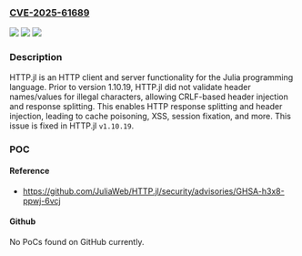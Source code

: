 ### [CVE-2025-61689](https://cve.mitre.org/cgi-bin/cvename.cgi?name=CVE-2025-61689)
![](https://img.shields.io/static/v1?label=Product&message=HTTP.jl&color=blue)
![](https://img.shields.io/static/v1?label=Version&message=%3C%201.10.19%20&color=brightgreen)
![](https://img.shields.io/static/v1?label=Vulnerability&message=CWE-113%3A%20Improper%20Neutralization%20of%20CRLF%20Sequences%20in%20HTTP%20Headers%20('HTTP%20Request%2FResponse%20Splitting')&color=brightgreen)

### Description

HTTP.jl is an HTTP client and server functionality for the Julia programming language. Prior to version 1.10.19, HTTP.jl did not validate header names/values for illegal characters, allowing CRLF-based header injection and response splitting. This enables HTTP response splitting and header injection, leading to cache poisoning, XSS, session fixation, and more. This issue is fixed in HTTP.jl  `v1.10.19`.

### POC

#### Reference
- https://github.com/JuliaWeb/HTTP.jl/security/advisories/GHSA-h3x8-ppwj-6vcj

#### Github
No PoCs found on GitHub currently.

